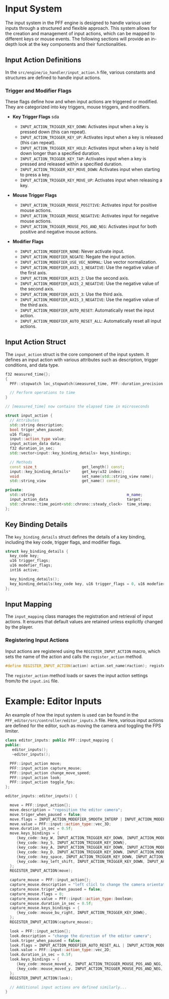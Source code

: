 # Input System
 The input system in the PFF engine is designed to handle various user inputs through a structured and flexible approach. This system allows for the creation and management of input actions, which can be mapped to different keys or mouse events. The following sections will provide an in-depth look at the key components and their functionalities.
 ## Input Action Definitions
  In the `src/engine/io_handler/input_action.h` file, various constants and structures are defined to handle input actions.
  ### Trigger and Modifier Flags
   These flags define how and when input actions are triggered or modified. They are categorized into key triggers, mouse triggers, and modifiers.

   - **Key Trigger Flags**   sda 
     - `INPUT_ACTION_TRIGGER_KEY_DOWN`: Activates input when a key is pressed down (this can repeat).
     - `INPUT_ACTION_TRIGGER_KEY_UP`: Activates input when a key is released (this can repeat).
     - `INPUT_ACTION_TRIGGER_KEY_HOLD`: Activates input when a key is held down longer than a specified duration.
     - `INPUT_ACTION_TRIGGER_KEY_TAP`: Activates input when a key is pressed and released within a specified duration.
     - `INPUT_ACTION_TRIGGER_KEY_MOVE_DOWN`: Activates input when starting to press a key.
     - `INPUT_ACTION_TRIGGER_KEY_MOVE_UP`: Activates input when releasing a key.
   
   - **Mouse Trigger Flags**
     - `INPUT_ACTION_TRIGGER_MOUSE_POSITIVE`: Activates input for positive mouse actions.
     - `INPUT_ACTION_TRIGGER_MOUSE_NEGATIVE`: Activates input for negative mouse actions.
     - `INPUT_ACTION_TRIGGER_MOUSE_POS_AND_NEG`: Activates input for both positive and negative mouse actions.
   
   - **Modifier Flags**
     - `INPUT_ACTION_MODEFIER_NONE`: Never activate input.
     - `INPUT_ACTION_MODEFIER_NEGATE`: Negate the input action.
     - `INPUT_ACTION_MODEFIER_USE_VEC_NORMAL`: Use vector normalization.
     - `INPUT_ACTION_MODEFIER_AXIS_1_NEGATIVE`: Use the negative value of the first axis.
     - `INPUT_ACTION_MODEFIER_AXIS_2`: Use the second axis.
     - `INPUT_ACTION_MODEFIER_AXIS_2_NEGATIVE`: Use the negative value of the second axis.
     - `INPUT_ACTION_MODEFIER_AXIS_3`: Use the third axis.
     - `INPUT_ACTION_MODEFIER_AXIS_3_NEGATIVE`: Use the negative value of the third axis.
     - `INPUT_ACTION_MODEFIER_AUTO_RESET`: Automatically reset the input action.
     - `INPUT_ACTION_MODEFIER_AUTO_RESET_ALL`: Automatically reset all input actions.

 ## Input Action Struct
  The `input_action` struct is the core component of the input system. It defines an input action with various attributes such as description, trigger conditions, and data type.
  
  ```cpp
f32 measured_time{};
{
    PFF::stopwatch loc_stopwatch(&measured_time, PFF::duration_precision::microseconds);

    // Perform operations to time
}

// [measured_time] now contains the elapsed time in microseconds
  ```
  
  
  ```cpp
struct input_action {
    // Attributes
    std::string description;
    bool triger_when_paused;
    u16 flags;
    input::action_type value;
    input_action_data data;
    f32 duration_in_sec;
    std::vector<input::key_binding_details> keys_bindings;

    // Methods
    const size_t                    get_length() const;
    input::key_binding_details*     get_key(u32 index);
    void                            set_name(std::string_view name);
    std::string_view                get_name() const;

private:
    std::string                                         m_name;
    input_action_data                                   target;
    std::chrono::time_point<std::chrono::steady_clock>  time_stamp;
};
  ``` 

 ## Key Binding Details
  The `key_binding_details` struct defines the details of a key binding, including the key code, trigger flags, and modifier flags.

  ```cpp
struct key_binding_details {
    key_code key;
    u16 trigger_flags;
    u16 modefier_flags;
    int16 active;

    key_binding_details();
    key_binding_details(key_code key, u16 trigger_flags = 0, u16 modefier_flags = 0);
};
  ```

 ## Input Mapping
  The `input_mapping` class manages the registration and retrieval of input actions. It ensures that default values are retained unless explicitly changed by the player.

  ### Registering Input Actions
   Input actions are registered using the `REGISTER_INPUT_ACTION` macro, which sets the name of the action and calls the `register_action` method.

   ```cpp
#define REGISTER_INPUT_ACTION(action) action.set_name(#action); register_action(&action, FORCE_OVERRIDE);
   ```

   The `register_action` method loads or saves the input action settings from/to the `input.ini` file.


# Example: Editor Inputs
 An example of how the input system is used can be found in the `PFF_editor/src/controller/editor_inputs.h` file. Here, various input actions are defined for the editor, such as moving the camera and toggling the FPS limiter.

 ```cpp
class editor_inputs: public PFF::input_mapping {
public:
    editor_inputs();
    ~editor_inputs();

   PFF::input_action move;
   PFF::input_action capture_mouse;
   PFF::input_action change_move_speed;
   PFF::input_action look;
   PFF::input_action toggle_fps;
};

editor_inputs::editor_inputs() {

   move = PFF::input_action{};
   move.description = "reposition the editor camera";
   move.triger_when_paused = false;
   move.flags = INPUT_ACTION_MODEFIER_SMOOTH_INTERP | INPUT_ACTION_MODEFIER_USE_VEC_NORMAL | INPUT_ACTION_MODEFIER_AUTO_RESET;
   move.value = PFF::input::action_type::vec_3D;
   move.duration_in_sec = 0.5f;
   move.keys_bindings = {
      {key_code::key_W, INPUT_ACTION_TRIGGER_KEY_DOWN, INPUT_ACTION_MODEFIER_NEGATE},
      {key_code::key_S, INPUT_ACTION_TRIGGER_KEY_DOWN},
      {key_code::key_A, INPUT_ACTION_TRIGGER_KEY_DOWN, INPUT_ACTION_MODEFIER_AXIS_2 | INPUT_ACTION_MODEFIER_NEGATE},
      {key_code::key_D, INPUT_ACTION_TRIGGER_KEY_DOWN, INPUT_ACTION_MODEFIER_AXIS_2},
      {key_code::key_space, INPUT_ACTION_TRIGGER_KEY_DOWN, INPUT_ACTION_MODEFIER_AXIS_3 | INPUT_ACTION_MODEFIER_NEGATE},
      {key_code::key_left_shift, INPUT_ACTION_TRIGGER_KEY_DOWN, INPUT_ACTION_MODEFIER_AXIS_3 },
   };								
   REGISTER_INPUT_ACTION(move);

   capture_mouse = PFF::input_action{};
   capture_mouse.description = "left clicl to change the camera orientation";
   capture_mouse.triger_when_paused = false;
   capture_mouse.flags = 0;
   capture_mouse.value = PFF::input::action_type::boolean;
   capture_mouse.duration_in_sec = 0.5f;
   capture_mouse.keys_bindings = {
      {key_code::mouse_bu_right, INPUT_ACTION_TRIGGER_KEY_DOWN},
   };
   REGISTER_INPUT_ACTION(capture_mouse);

   look = PFF::input_action{};
   look.description = "change the direction of the editor camera";
   look.triger_when_paused = false;
   look.flags = INPUT_ACTION_MODEFIER_AUTO_RESET_ALL | INPUT_ACTION_MODEFIER_SMOOTH_INTERP;
   look.value = PFF::input::action_type::vec_2D;
   look.duration_in_sec = 0.5f;
   look.keys_bindings = {
      {key_code::mouse_moved_x, INPUT_ACTION_TRIGGER_MOUSE_POS_AND_NEG, INPUT_ACTION_MODEFIER_NEGATE},
      {key_code::mouse_moved_y, INPUT_ACTION_TRIGGER_MOUSE_POS_AND_NEG, INPUT_ACTION_MODEFIER_AXIS_2 | INPUT_ACTION_MODEFIER_NEGATE},
   };
   REGISTER_INPUT_ACTION(look);

   // Additional input actions are defined similarly...
}
 ```
 